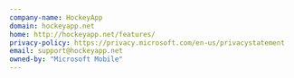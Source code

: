 ```yaml
---
company-name: HockeyApp
domain: hockeyapp.net
home: http://hockeyapp.net/features/
privacy-policy: https://privacy.microsoft.com/en-us/privacystatement
email: support@hockeyapp.net
owned-by: "Microsoft Mobile"
---
```





